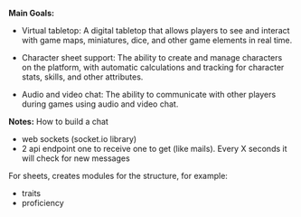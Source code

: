 **Main Goals:**

- Virtual tabletop: A digital tabletop that allows players to see and interact with game maps, miniatures, dice, and other game elements in real time.

- Character sheet support: The ability to create and manage characters on the platform, with automatic calculations and tracking for character stats, skills, and other attributes.

- Audio and video chat: The ability to communicate with other players during games using audio and video chat.

**Notes:**
How to build a chat
- web sockets (socket.io library)
- 2 api endpoint one to receive one to get (like mails). Every X seconds it will check for new messages

For sheets, creates modules for the structure, for example:
- traits
- proficiency